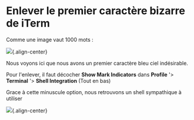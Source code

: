 # Enlever le premier caractère bizarre de iTerm 
 
Comme une image vaut 1000 mots : 
 
![](/mac/iterm/troubleshooting/awful_iterm.png){.align-center} 
 
Nous voyons ici que nous avons un premier caractère bleu ciel 
indésirable. 
 
Pour l'enlever, il faut décocher **Show Mark Indicators** dans 
**Profile** '> **Terminal** '> **Shell Integration** (Tout en bas) 
 
Grace à cette minuscule option, nous retrouvons un shell sympathique à 
utiliser 
 
![](/mac/iterm/troubleshooting/good_shell.png){.align-center} 
